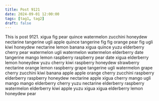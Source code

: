 ```yaml
---
title: Post 9121
date: 2024-09-01 12:00:00
tags: [tag1, tag2]
draft: false
---
```

This is post 9121.
xigua
fig
pear
quince
watermelon
zucchini
honeydew
nectarine
tangerine
ugli
apple
quince
tangerine
fig
fig
orange
pear
fig
ugli
kiwi
honeydew
nectarine
lemon
banana
xigua
quince
yuzu
elderberry
cherry
pear
watermelon
ugli
watermelon
watermelon
elderberry
date
tangerine
mango
lemon
raspberry
raspberry
pear
date
xigua
elderberry
lemon
honeydew
yuzu
cherry
kiwi
raspberry
honeydew
strawberry
nectarine
orange
lemon
raspberry
grape
tangerine
ugli
watermelon
grape
cherry
zucchini
kiwi
banana
apple
apple
orange
cherry
zucchini
raspberry
elderberry
raspberry
honeydew
nectarine
apple
xigua
cherry
mango
ugli
mango
mango
elderberry
cherry
yuzu
nectarine
elderberry
raspberry
watermelon
elderberry
kiwi
apple
yuzu
xigua
xigua
elderberry
lemon
honeydew
pear

